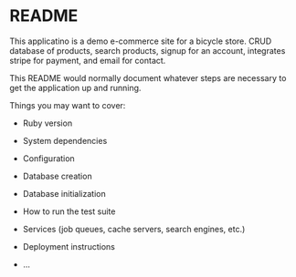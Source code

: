 # README

This applicatino is a demo e-commerce site for a bicycle store.  CRUD database of products, search products, signup for an account, integrates stripe for payment, and email for contact.



This README would normally document whatever steps are necessary to get the
application up and running.

Things you may want to cover:

* Ruby version

* System dependencies

* Configuration

* Database creation

* Database initialization

* How to run the test suite

* Services (job queues, cache servers, search engines, etc.)

* Deployment instructions

* ...
